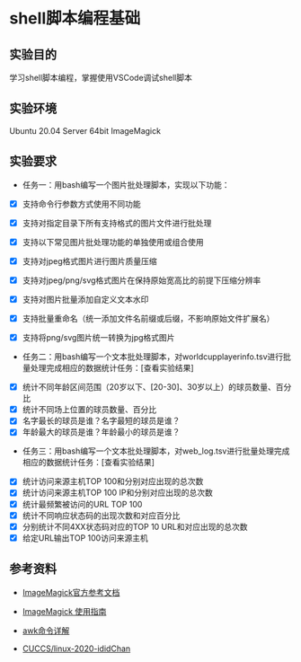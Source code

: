 # shell脚本编程基础

## 实验目的

学习shell脚本编程，掌握使用VSCode调试shell脚本

## 实验环境

Ubuntu 20.04 Server 64bit
ImageMagick

## 实验要求

- 任务一：用bash编写一个图片批处理脚本，实现以下功能：

 - [x] 支持命令行参数方式使用不同功能
  
 - [x] 支持对指定目录下所有支持格式的图片文件进行批处理

 - [x] 支持以下常见图片批处理功能的单独使用或组合使用
 - [x] 支持对jpeg格式图片进行图片质量压缩

 - [x] 支持对jpeg/png/svg格式图片在保持原始宽高比的前提下压缩分辨率
 - [x] 支持对图片批量添加自定义文本水印

 - [x] 支持批量重命名（统一添加文件名前缀或后缀，不影响原始文件扩展名）
 - [x] 支持将png/svg图片统一转换为jpg格式图片

- 任务二：用bash编写一个文本批处理脚本，对worldcupplayerinfo.tsv进行批量处理完成相应的数据统计任务：[查看实验结果]

 - [x] 统计不同年龄区间范围（20岁以下、[20-30]、30岁以上）的球员数量、百分比
 - [x] 统计不同场上位置的球员数量、百分比
 - [x] 名字最长的球员是谁？名字最短的球员是谁？
 - [x] 年龄最大的球员是谁？年龄最小的球员是谁？

- 任务三：用bash编写一个文本批处理脚本，对web_log.tsv进行批量处理完成相应的数据统计任务：[查看实验结果]

 - [x] 统计访问来源主机TOP 100和分别对应出现的总次数
 - [x] 统计访问来源主机TOP 100 IP和分别对应出现的总次数
 - [x] 统计最频繁被访问的URL TOP 100
 - [x] 统计不同响应状态码的出现次数和对应百分比
 - [x] 分别统计不同4XX状态码对应的TOP 10 URL和对应出现的总次数
 - [x] 给定URL输出TOP 100访问来源主机
  
## 参考资料
- [ImageMagick官方参考文档](https://imagemagick.org/)

- [ImageMagick 使用指南](https://blog.csdn.net/wangmeitingaa/article/details/88885711)

- [awk命令详解](https://blog.csdn.net/weixin_41477980/article/details/89511954)

- [CUCCS/linux-2020-ididChan](https://github.com/CUCCS/linux-2020-ididChan/tree/homework04)